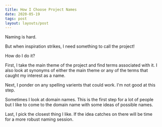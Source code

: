 ```yaml
---
title: How I Choose Project Names
date: 2020-05-19
tags: post
layout: layouts/post
---
```


Naming is hard.

But when inspiration strikes, I need something to call the project!

How do I do it?

First, I take the main theme of the project and find terms associated with it. I also look at synonyms of either the main theme or any of the terms that caught my interest as a name.

Next, I ponder on any spelling varients that could work. I'm not good at this step.

Sometimes I look at domain names. This is the first step for a lot of people but I like to come to the domain name with
some ideas of possible names.

Last, I pick the closest thing I like. If the idea catches on there will be time for a more robust naming session.
